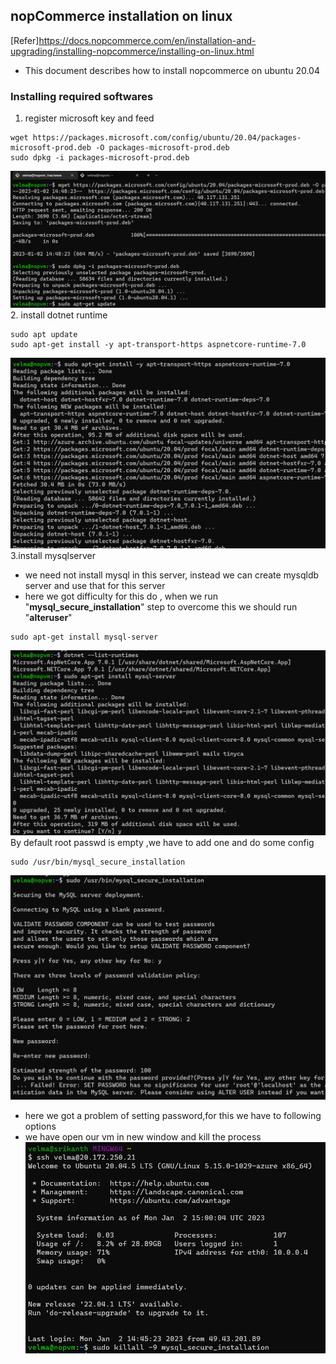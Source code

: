 nopCommerce installation on linux
---------------------------------
[Refer]https://docs.nopcommerce.com/en/installation-and-upgrading/installing-nopcommerce/installing-on-linux.html
* This document describes how to install nopcommerce on ubuntu 20.04
### Installing required softwares
1. register microsoft key and feed
```
wget https://packages.microsoft.com/config/ubuntu/20.04/packages-microsoft-prod.deb -O packages-microsoft-prod.deb
sudo dpkg -i packages-microsoft-prod.deb
```
![preview](images/nop1.png)
2. install dotnet runtime 
```
sudo apt update
sudo apt-get install -y apt-transport-https aspnetcore-runtime-7.0
```
![preview](images/nop2.png)
3.install mysqlserver
* we need not install mysql in this server, instead we can create mysqldb server and use that for this server
* here we got difficulty for this do , when we run "**mysql_secure_installation**" step to overcome this we should run "**alteruser**"
```
sudo apt-get install mysql-server
```
![preview](images/nop3.png)
By default root passwd is empty ,we have to add one and do some config 
```
sudo /usr/bin/mysql_secure_installation
```
![preview](images/nop4.png)
* here we got a problem of setting password,for this we have to following options
* we have open our vm in new window and kill the process
![preview](images/nop5.png)


